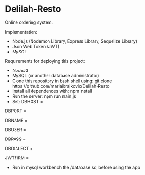 # Delilah-Resto
Online ordering system.

Implementation:
- Node.js (Nodemon Library, Express Library, Sequelize Library)
- Json Web Token (JWT)
- MySQL

Requirements for deploying this project:
- NodeJS
- MySQL (or another database administrator)
- Clone this repository in bash shell using: git clone https://github.com/mariajbrajkovic/Delilah-Resto
- Install all dependences with: npm install
- Run the server: npm run main.js
- Set: 
DBHOST = <database host>
  
DBPORT = <database port>
  
DBNAME = <database name>
  
DBUSER = <database user name>
  
DBPASS = <database user password>
  
DBDIALECT = <database dialect>
  
JWTFIRM = <database JWT firm>
  
- Run in mysql workbench the /database.sql before using the app
